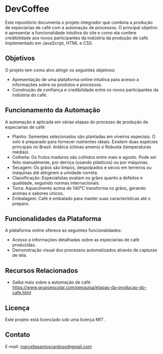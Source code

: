 # DevCoffee
Este repositório documenta o projeto integrador que combina a produção de especiarias de café com a automação de processos. O principal objetivo é apresentar a funcionalidade intuitiva do site e como ela confere credibilidade aos novos participantes da indústria da produção de café. Implementado em JavaScript, HTML e CSS.

## Objetivos

O projeto tem como alvo atingir os seguintes objetivos:
- Apresentação de uma plataforma online intuitiva para acesso a informações sobre os produtos e processos.
- Construção de confiança e credibilidade entre os novos participantes da indústria do café.

## Funcionamento da Automação

A automação é aplicada em várias etapas do processo de produção de especiarias de café:
- Plantio: Sementes selecionados são plantadas em viveiros especiais. O solo é preparado para fornecer nutrientes ideais. Existem duas espécies principais no Brasil: Arábica (climas ameno) e Robusta (temperaturas médias).
- Colheita: Os frutos maduros são colhidos entre maio e agosto. Pode ser feito manualmente, por derriça (usando plásticos) ou por máquinas.
- Secagem: Os grãos são limpos, despolpados e secos em terreiros ou máquinas até atingirem a umidade correta.
- Classificação: Especialistas avaliam os grãos quanto a defeitos e qualidade, seguindo normas internacionais.
- Torra: Aquecimento acima de 140°C transforma os grãos, gerando aromas e sabores únicos.
- Embalagem: Café é embalado para manter suas características até o preparo.

## Funcionalidades da Plataforma

A plataforma online oferece as seguintes funcionalidades:
- Acesso a informações detalhadas sobre as especiarias de café produzidas.
- Demonstração visual dos processos automatizados através de capturas de tela.

## Recursos Relacionados

- Saiba mais sobre a automação de café: https://www.grupoescolar.com/pesquisa/etapas-da-producao-do-cafe.html

## Licença
Este projeto está licenciado sob uma licença MIT .

## Contato
E-mail: marcellasantoscardoso@gmail.com
